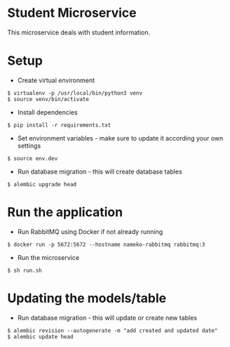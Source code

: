 # Student Microservice

This microservice deals with student information.  

# Setup

* Create virtual environment
```
$ virtualenv -p /usr/local/bin/python3 venv
$ source venv/bin/activate
```
*  Install dependencies
```
$ pip install -r requirements.txt
```
* Set environment variables - make sure to update it according your own settings
```
$ source env.dev
```
* Run database migration - this will create database tables
```
$ alembic upgrade head
```

# Run the application
* Run RabbitMQ using Docker if not already running
```
$ docker run -p 5672:5672 --hostname nameko-rabbitmq rabbitmq:3
```
* Run the microservice
```
$ sh run.sh
```

# Updating the models/table
* Run database migration - this will update or create new tables
```
$ alembic revision --autogenerate -m "add created and updated date"
$ alembic update head
```



